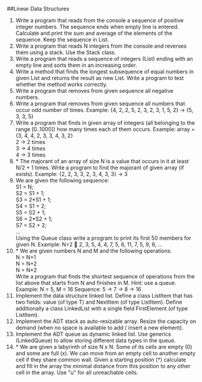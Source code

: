 ##Linear Data Structures

<ol>
<li>
Write a program that reads from the console a sequence of positive integer numbers. The sequence ends when empty line is entered. Calculate and print the sum and average of the elements of the sequence. Keep the sequence in List.
</li>
<li>
Write a program that reads N integers from the console and reverses them using a stack. Use the Stack<int> class.
</li>
<li>
Write a program that reads a sequence of integers (List<int>) ending with an empty line and sorts them in an increasing order.
</li>
<li>
Write a method that finds the longest subsequence of equal numbers in given List<int> and returns the result as new List<int>. Write a program to test whether the method works correctly.
</li>
<li>
Write a program that removes from given sequence all negative numbers.
</li>
<li>
Write a program that removes from given sequence all numbers that occur odd number of times. Example:
{4, 2, 2, 5, 2, 3, 2, 3, 1, 5, 2} &rarr; {5, 3, 3, 5}	
</li>
<li>
Write a program that finds in given array of integers (all belonging to the range [0..1000]) how many times each of them occurs.
Example: array = {3, 4, 4, 2, 3, 3, 4, 3, 2}<br>
2 &rarr; 2 times<br>
3 &rarr; 4 times<br>
4 &rarr; 3 times<br>
</li>
<li>
* The majorant of an array of size N is a value that occurs in it at least N/2 + 1 times. Write a program to find the majorant of given array (if exists). Example:
{2, 2, 3, 3, 2, 3, 4, 3, 3} &rarr; 3
</li>
<li>
We are given the following sequence:<br>
S1 = N;<br>
S2 = S1 + 1;<br>
S3 = 2*S1 + 1;<br>
S4 = S1 + 2;<br>
S5 = S2 + 1;<br>
S6 = 2*S2 + 1;<br>
S7 = S2 + 2;<br>
...<br>
Using the Queue<T> class write a program to print its first 50 members for given N.
Example: N=2  2, 3, 5, 4, 4, 7, 5, 6, 11, 7, 5, 9, 6, ...
</li>
<li>
* We are given numbers N and M and the following operations:<br>
N = N+1<br>
N = N+2<br>
N = N*2<br>
Write a program that finds the shortest sequence of operations from the list above that starts from N and finishes in M. Hint: use a queue.<br>
Example: N = 5, M = 16
Sequence: 5 &rarr; 7 &rarr; 8 &rarr; 16
</li>
<li>
Implement the data structure linked list. Define a class ListItem<T> that has two fields: value (of type T) and NextItem (of type ListItem<T>). Define additionally a class LinkedList<T> with a single field FirstElement (of type ListItem<T>).
</li>
<li>
Implement the ADT stack as auto-resizable array. Resize the capacity on demand (when no space is available to add / insert a new element).
</li>
<li>
Implement the ADT queue as dynamic linked list. Use generics (LinkedQueue<T>) to allow storing different data types in the queue.
</li>
<li>
* We are given a labyrinth of size N x N. Some of its cells are empty (0) and some are full (x). We can move from an empty cell to another empty cell if they share common wall. Given a starting position (*) calculate and fill in the array the minimal distance from this position to any other cell in the array. Use "u" for all unreachable cells.
</li>
</ol>